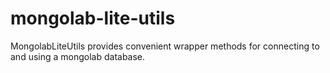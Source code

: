 mongolab-lite-utils
===================

MongolabLiteUtils provides convenient wrapper methods for connecting to and using a mongolab database.
